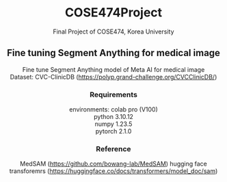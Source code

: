 <div align="center">
  
# COSE474Project #
Final Project of COSE474, Korea University

## Fine tuning Segment Anything for medical image ##
Fine tune Segment Anything model of Meta AI for medical image  
Dataset: CVC-ClinicDB (https://polyp.grand-challenge.org/CVCClinicDB/)

### Requirements ###
environments: colab pro (V100)  
python 3.10.12  
numpy 1.23.5  
pytorch 2.1.0

### Reference ###
MedSAM (https://github.com/bowang-lab/MedSAM)
hugging face transforemrs (https://huggingface.co/docs/transformers/model_doc/sam)

</div>
